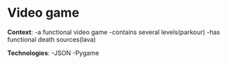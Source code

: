 # Video game

**Context**:
-a functional video game
-contains several levels(parkour)
-has functional death sources(lava)

**Technologies**:
-JSON
-Pygame
